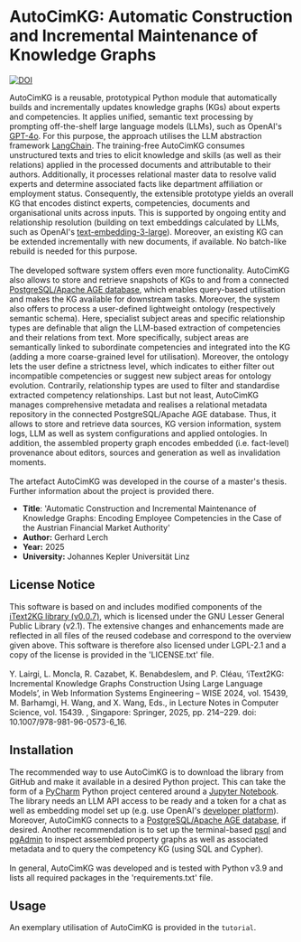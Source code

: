 # AutoCimKG: Automatic Construction and Incremental Maintenance of Knowledge Graphs

[![DOI](https://zenodo.org/badge/890855071.svg)](https://doi.org/10.5281/zenodo.15834991)

AutoCimKG is a reusable, prototypical Python module that automatically builds and incrementally updates knowledge graphs (KGs) about experts and competencies. 
It applies unified, semantic text processing by prompting off-the-shelf large language models (LLMs), such as OpenAI's [GPT-4o](https://openai.com/de-DE/index/hello-gpt-4o/).
For this purpose, the approach utilises the LLM abstraction framework [LangChain](https://www.langchain.com/).
The training-free AutoCimKG consumes unstructured texts and tries to elicit knowledge and skills (as well as their relations) applied in the processed documents and attributable to their authors.
Additionally, it processes relational master data to resolve valid experts and determine associated facts like department affiliation or employment status. 
Consequently, the extensible prototype yields an overall KG that encodes distinct experts, competencies, documents and organisational units across inputs.
This is supported by ongoing entity and relationship resolution (building on text embeddings calculated by LLMs, such as OpenAI's [text-embedding-3-large](https://openai.com/index/new-embedding-models-and-api-updates/)). 
Moreover, an existing KG can be extended incrementally with new documents, if available. No batch-like rebuild is needed for this purpose.
<br/>
<br/>
The developed software system offers even more functionality. AutoCimKG also allows to store and retrieve snapshots of KGs to and from a connected [PostgreSQL/Apache AGE database](https://age.apache.org/), which enables query-based utilisation and makes the KG available for downstream tasks.
Moreover, the system also offers to process a user-defined lightweight ontology (respectively semantic schema). 
Here, specialist subject areas and specific relationship types are definable that align the LLM-based extraction of competencies and their relations from text. 
More specifically, subject areas are semantically linked to subordinate competencies and integrated into the KG (adding a more coarse-grained level for utilisation).
Moreover, the ontology lets the user define a strictness level, which indicates to either filter out incompatible competencies or suggest new subject areas for ontology evolution.
Contrarily, relationship types are used to filter and standardise extracted competency relationships.
Last but not least, AutoCimKG manages comprehensive metadata and realises a relational metadata repository in the connected PostgreSQL/Apache AGE database. 
Thus, it allows to store and retrieve data sources, KG version information, system logs, LLM as well as system configurations and applied ontologies. 
In addition, the assembled property graph encodes embedded (i.e. fact-level) provenance about editors, sources and generation as well as invalidation moments.
<br/>
<br/>
The artefact AutoCimKG was developed in the course of a master's thesis. Further information about the project is provided there.
- **Title**: 'Automatic Construction and Incremental Maintenance of Knowledge Graphs: Encoding Employee Competencies in the Case of the Austrian Financial Market Authority'
- **Author:** Gerhard Lerch
- **Year:** 2025
- **University:** Johannes Kepler Universit&auml;t Linz
## License Notice
This software is based on and includes modified components of the [iText2KG library (v0.0.7)](https://github.com/AuvaLab/itext2kg), which is licensed under the GNU Lesser General Public Library (v2.1).
The extensive changes and enhancements made are reflected in all files of the reused codebase and correspond to the overview given above. 
This software is therefore also licensed under LGPL-2.1 and a copy of the license is provided in the 'LICENSE.txt' file.
<br/>
<br/>
Y. Lairgi, L. Moncla, R. Cazabet, K. Benabdeslem, and P. Cléau, ‘iText2KG: Incremental Knowledge Graphs Construction Using Large Language Models’, in Web Information Systems Engineering – WISE 2024, vol. 15439, M. Barhamgi, H. Wang, and X. Wang, Eds., in Lecture Notes in Computer Science, vol. 15439. , Singapore: Springer, 2025, pp. 214–229. doi: 10.1007/978-981-96-0573-6_16.
## Installation
The recommended way to use AutoCimKG is to download the library from GitHub and make it available in a desired Python project.
This can take the form of a [PyCharm](https://www.jetbrains.com/pycharm/) Python project centered around a [Jupyter Notebook](https://jupyter.org/).
The library needs an LLM API access to be ready and a token for a chat as well as embedding model set up (e.g. use OpenAI's [developer platform](https://platform.openai.com/)).
Moreover, AutoCimKG connects to a [PostgreSQL/Apache AGE database](https://age.apache.org/age-manual/master/intro/setup.html), if desired. 
Another recommendation is to set up the terminal-based [psql](https://www.postgresql.org/docs/current/app-psql.html) 
and [pgAdmin](https://www.pgadmin.org/) to inspect assembled property graphs as well as associated metadata and to query the competency KG (using SQL and Cypher).
<br/>
<br/>
In general, AutoCimKG was developed and is tested with Python v3.9 and lists all required packages in the 'requirements.txt' file.
## Usage
An exemplary utilisation of AutoCimKG is provided in the ```tutorial```.

